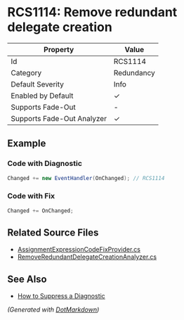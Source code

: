 # RCS1114: Remove redundant delegate creation

| Property                    | Value      |
| --------------------------- | ---------- |
| Id                          | RCS1114    |
| Category                    | Redundancy |
| Default Severity            | Info       |
| Enabled by Default          | &#x2713;   |
| Supports Fade\-Out          | \-         |
| Supports Fade\-Out Analyzer | &#x2713;   |

## Example

### Code with Diagnostic

```csharp
Changed += new EventHandler(OnChanged); // RCS1114
```

### Code with Fix

```csharp
Changed += OnChanged;
```

## Related Source Files

* [AssignmentExpressionCodeFixProvider.cs](../../src/Analyzers.CodeFixes/CSharp/CodeFixes/AssignmentExpressionCodeFixProvider.cs)
* [RemoveRedundantDelegateCreationAnalyzer.cs](../../src/Analyzers/CSharp/Analysis/RemoveRedundantDelegateCreationAnalyzer.cs)

## See Also

* [How to Suppress a Diagnostic](../HowToConfigureAnalyzers.md#how-to-suppress-a-diagnostic)

*\(Generated with [DotMarkdown](http://github.com/JosefPihrt/DotMarkdown)\)*